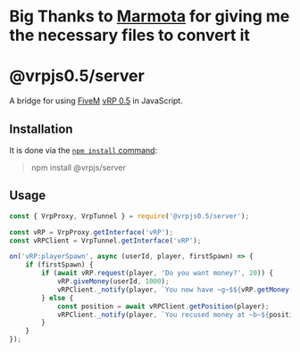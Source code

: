# Big Thanks to [Marmota](https://github.com/jaimeadf) for giving me the necessary files to convert it 
# @vrpjs0.5/server

A bridge for using [FiveM](http://fivem.net/) [vRP 0.5](https://github.com/ImagicTheCat/vRP/tree/0.5) in JavaScript.

## Installation

It is done via the [`npm install` command](https://docs.npmjs.com/downloading-and-installing-packages-locally):

> npm install @vrpjs/server

## Usage

```javascript
const { VrpProxy, VrpTunnel } = require('@vrpjs0.5/server');

const vRP = VrpProxy.getInterface('vRP');
const vRPClient = VrpTunnel.getInterface('vRP');

on('vRP:playerSpawn', async (userId, player, firstSpawn) => {
    if (firstSpawn) {
        if (await vRP.request(player, 'Do you want money?', 20)) {
            vRP.giveMoney(userId, 1000);
            vRPClient._notify(player, `You now have ~g~$${vRP.getMoney(userId)}!`);
        } else {
            const position = await vRPClient.getPosition(player);
            vRPClient._notify(player, `You recused money at ~b~${position.join('~s~, ~b~')}~s~!`);
        }
    }
});
```